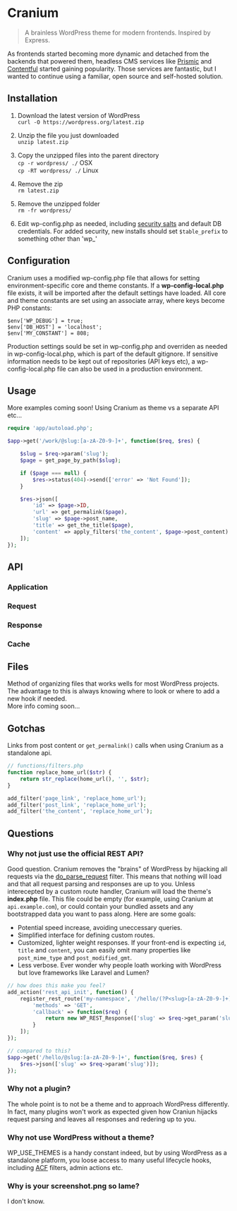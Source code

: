 # Cranium

> A brainless WordPress theme for modern frontends. Inspired by Express.

As frontends started becoming more dynamic and detached from the backends that powered them, headless CMS services like [Prismic](https://prismic.io/) and [Contentful](https://www.contentful.com/) started gaining popularity. Those services are fantastic, but I wanted to continue using a familiar, open source and self-hosted solution.

## Installation

1. Download the latest version of WordPress<br>`curl -O https://wordpress.org/latest.zip`

2. Unzip the file you just downloaded<br>
`unzip latest.zip`

3. Copy the unzipped files into the parent directory<br>
`cp -r wordpress/ ./` OSX<br>
`cp -RT wordpress/ ./` Linux

4. Remove the zip<br>
`rm latest.zip`

5. Remove the unzipped folder<br>
`rm -fr wordpress/`

6. Edit wp-config.php as needed, including [security salts](https://api.wordpress.org/secret-key/1.1/salt/) and default DB credentials. For added security, new installs should set `$table_prefix` to something other than 'wp_'

## Configuration

Cranium uses a modified wp-config.php file that allows for setting environment-specific core and theme constants. If a **wp-config-local.php** file exists, it will be imported after the default settings have loaded. All core and theme constants are set using an associate array, where keys become PHP constants:

```
$env['WP_DEBUG'] = true;
$env['DB_HOST'] = 'localhost';
$env['MY_CONSTANT'] = 808;
```

Production settings sould be set in wp-config.php and overriden as needed in wp-config-local.php, which is part of the default gitignore. If sensitive information needs to be kept out of repositories (API keys etc), a wp-config-local.php file can also be used in a production environment.

## Usage

More examples coming soon!
Using Cranium as theme vs a separate API etc...

```php
require 'app/autoload.php';

$app->get('/work/@slug:[a-zA-Z0-9-]+', function($req, $res) {

    $slug = $req->param('slug');
    $page = get_page_by_path($slug);

    if ($page === null) {
        $res->status(404)->send(['error' => 'Not Found']);
    }

    $res->json([
        'id' => $page->ID,
        'url' => get_permalink($page),
        'slug' => $page->post_name,
        'title' => get_the_title($page),
        'content' => apply_filters('the_content', $page->post_content)
    ]);
});
```

## API

### Application
### Request
### Response
### Cache

## Files

Method of organizing files that works wells for most WordPress projects.<br>
The advantage to this is always knowing where to look or where to add a new hook if needed.<br>
More info coming soon...

## Gotchas

Links from post content or `get_permalink()` calls when using Cranium as a standalone api.

```php
// functions/filters.php
function replace_home_url($str) {
    return str_replace(home_url(), '', $str);
}

add_filter('page_link', 'replace_home_url');
add_filter('post_link', 'replace_home_url');
add_filter('the_content', 'replace_home_url');
```

## Questions

### Why not just use the official REST API?
Good question. Cranium removes the "brains" of WordPress by hijacking all requests via the [do_parse_request](https://developer.wordpress.org/reference/hooks/do_parse_request/) filter. This means that nothing will load and that all request parsing and responses are up to you. Unless interecepted by a custom route handler, Cranium will load the theme's **index.php** file. This file could be empty (for example, using Cranium at `api.example.com`), or could contain your bundled assets and any bootstrapped data you want to pass along. Here are some goals:

* Potential speed increase, avoiding uneccessary queries.
* Simplified interface for defining custom routes.
* Customized, lighter weight responses. If your front-end is expecting `id`, `title` and `content`, you can easily omit many properties like `post_mime_type` and `post_modified_gmt`.
* Less verbose. Ever wonder why people loath working with WordPress but love frameworks like Laravel and Lumen?
```php
// how does this make you feel?
add_action('rest_api_init', function() {
    register_rest_route('my-namespace', '/hello/(?P<slug>[a-zA-Z0-9-]+)', [
        'methods' => 'GET',
        'callback' => function($req) {
            return new WP_REST_Response(['slug' => $req->get_param('slug')]);
        }
    ]);
});

// compared to this?
$app->get('/hello/@slug:[a-zA-Z0-9-]+', function($req, $res) {
    $res->json(['slug' => $req->param('slug')]);
});
```

### Why not a plugin?
The whole point is to not be a theme and to approach WordPress differently. In fact, many plugins won't work as expected given how Craniun hijacks request parsing and leaves all responses and redering up to you.

### Why not use WordPress without a theme?
WP_USE_THEMES is a handy constant indeed, but by using WordPress as a standalone platform, you loose access to many useful lifecycle hooks, including [ACF](https://www.advancedcustomfields.com/resources/) filters, admin actions etc.

### Why is your screenshot.png so lame?
I don't know.